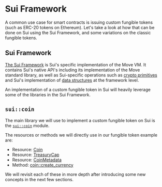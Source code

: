 # Sui Framework

A common use case for smart contracts is issuing custom fungible tokens (such as ERC-20 tokens on Ethereum). Let's take a look at how that can be done on Sui using the Sui Framework, and some variations on the classic fungible tokens.

## Sui Framework

[The Sui Framework](https://github.com/MystenLabs/sui/tree/main/crates/sui-framework/docs) is Sui's specific implementation of the Move VM. It contains Sui's native API's including its implementation of the Move standard library, as well as Sui-specific operations such as [crypto primitives](https://github.com/MystenLabs/sui/blob/main/crates/sui-framework/docs/sui-framework/groth16.md) and Sui's implementation of [data structures](https://github.com/MystenLabs/sui/blob/main/crates/sui-framework/docs/sui-framework/url.md) at the framework level. 

An implementation of a custom fungible token in Sui will heavily leverage some of the libraries in the Sui Framework. 

## `sui::coin`

The main library we will use to implement a custom fungible token on Sui is the [`sui::coin`](https://github.com/MystenLabs/sui/blob/main/crates/sui-framework/docs/sui-framework/coin.md) module. 

The resources or methods we will directly use in our fungible token example are:

- Resource: [Coin](https://github.com/MystenLabs/sui/blob/main/crates/sui-framework/docs/sui-framework/coin.md#resource-coin)
- Resource: [TreasuryCap](https://github.com/MystenLabs/sui/blob/main/crates/sui-framework/docs/sui-framework/coin.md#resource-treasurycap)
- Resource: [CoinMetadata](https://github.com/MystenLabs/sui/blob/main/crates/sui-framework/docs/sui-framework/coin.md#resource-coinmetadata)
- Method: [coin::create_currency](https://github.com/MystenLabs/sui/blob/main/crates/sui-framework/docs/sui-framework/coin.md#0x2_coin_create_currency)

We will revisit each of these in more depth after introducing some new concepts in the next few sections. 





